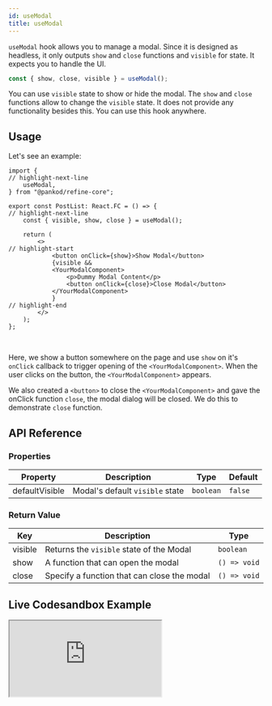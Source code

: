 ```yaml
---
id: useModal
title: useModal
---
```


`useModal` hook allows you to manage a modal. Since it is designed as headless, it only outputs `show` and `close` functions and `visible` for state. It expects you to handle the UI.

```ts
const { show, close, visible } = useModal();
```

You can use `visible` state to show or hide the modal. The `show` and `close` functions allow to change the `visible` state. It does not provide any functionality besides this. You can use this hook anywhere.

## Usage

Let's see an example:

```tsx  title="src/pages/posts/list.tsx"
import {
// highlight-next-line
    useModal,
} from "@pankod/refine-core";

export const PostList: React.FC = () => {
// highlight-next-line
    const { visible, show, close } = useModal();

    return (
        <>
// highlight-start
            <button onClick={show}>Show Modal</button>
            {visible && 
            <YourModalComponent>
                <p>Dummy Modal Content</p>
                <button onClick={close}>Close Modal</button>
            </YourModalComponent>
            }
// highlight-end
        </>
    );
};
```

<br />

Here, we show a button somewhere on the page and use `show` on it's `onClick` callback to trigger opening of the `<YourModalComponent>`. When the user clicks on the button, the `<YourModalComponent>` appears.

We also created a `<button>` to close the `<YourModalComponent>` and gave the onClick function `close`, the modal dialog will be closed. We do this to demonstrate `close` function.

## API Reference

### Properties

| Property       | Description                     | Type      | Default |
| -------------- | ------------------------------- | --------- | ------- |
| defaultVisible | Modal's default `visible` state | `boolean` | `false` |


### Return Value

| Key     | Description                                 | Type         |
| ------- | ------------------------------------------- | ------------ |
| visible | Returns the `visible` state of the Modal    | `boolean`    |
| show    | A function that can open the modal          | `() => void` |
| close   | Specify a function that can close the modal | `() => void` |

## Live Codesandbox Example

<iframe src="https://codesandbox.io/embed/refine-core-use-modal-rq1hh?autoresize=1&fontsize=14&theme=dark&view=preview"
    style={{width: "100%", height:"80vh", border: "0px", borderRadius: "8px", overflow:"hidden"}}
    title="refine-use-modal-example"
    allow="accelerometer; ambient-light-sensor; camera; encrypted-media; geolocation; gyroscope; hid; microphone; midi; payment; usb; vr; xr-spatial-tracking"
    sandbox="allow-forms allow-modals allow-popups allow-presentation allow-same-origin allow-scripts"
></iframe>

[Modal]: https://ant.design/components/modal/#API